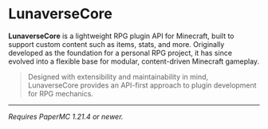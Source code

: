 # LunaverseCore

**LunaverseCore** is a lightweight RPG plugin API for Minecraft, built to support custom content such as items, stats, and more. Originally developed as the foundation for a personal RPG project, it has since evolved into a flexible base for modular, content-driven Minecraft gameplay.

> Designed with extensibility and maintainability in mind, LunaverseCore provides an API-first approach to plugin development for RPG mechanics.

---

*Requires PaperMC 1.21.4 or newer.*
